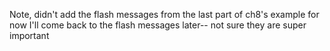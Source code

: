 Note, didn't add the flash messages from the last part of ch8's example for now
I'll come back to the flash messages later-- not sure they are super important